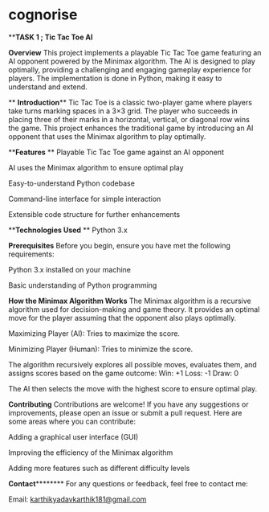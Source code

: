 # cognorise
****TASK 1 ; Tic Tac Toe AI**


****Overview****
This project implements a playable Tic Tac Toe game featuring an AI opponent powered by the Minimax algorithm. The AI is designed to play optimally, providing a challenging and engaging gameplay experience for players. The implementation is done in Python, making it easy to understand and extend.

**
**Introduction****
Tic Tac Toe is a classic two-player game where players take turns marking spaces in a 3×3 grid. The player who succeeds in placing three of their marks in a horizontal, vertical, or diagonal row wins the game. This project enhances the traditional game by introducing an AI opponent that uses the Minimax algorithm to play optimally.


****Features**
**
Playable Tic Tac Toe game against an AI opponent

AI uses the Minimax algorithm to ensure optimal play

Easy-to-understand Python codebase

Command-line interface for simple interaction

Extensible code structure for further enhancements



****Technologies Used**
**
Python 3.x


****Prerequisites****
Before you begin, ensure you have met the following requirements:

Python 3.x installed on your machine

Basic understanding of Python programming


****How the Minimax Algorithm Works****
The Minimax algorithm is a recursive algorithm used for decision-making and game theory. It provides an optimal move for the player assuming that the opponent also plays optimally.

Maximizing Player (AI): Tries to maximize the score.

Minimizing Player (Human): Tries to minimize the score.

The algorithm recursively explores all possible moves, evaluates them, and assigns scores based on the game outcome:
Win: +1
Loss: -1
Draw: 0

The AI then selects the move with the highest score to ensure optimal play.



****Contributing****
Contributions are welcome! If you have any suggestions or improvements, please open an issue or submit a pull request. Here are some areas where you can contribute:

Adding a graphical user interface (GUI)

Improving the efficiency of the Minimax algorithm

Adding more features such as different difficulty levels

**Contact**********
For any questions or feedback, feel free to contact me:

Email: karthikyadavkarthik181@gmail.com
